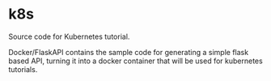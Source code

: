 # k8s
Source code for Kubernetes tutorial.



Docker/FlaskAPI contains the sample code for generating a simple flask based API, turning it into a docker container that will be used for kubernetes tutorials.